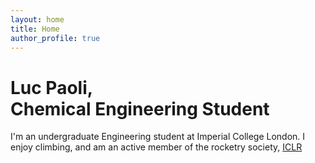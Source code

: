 ```yaml
---
layout: home
title: Home
author_profile: true
---
```


# Luc Paoli, <br> Chemical Engineering Student
I'm an undergraduate Engineering student at Imperial College London. I enjoy climbing, and am an active member of the rocketry society, [ICLR](https://iclr.webnode.com/)
